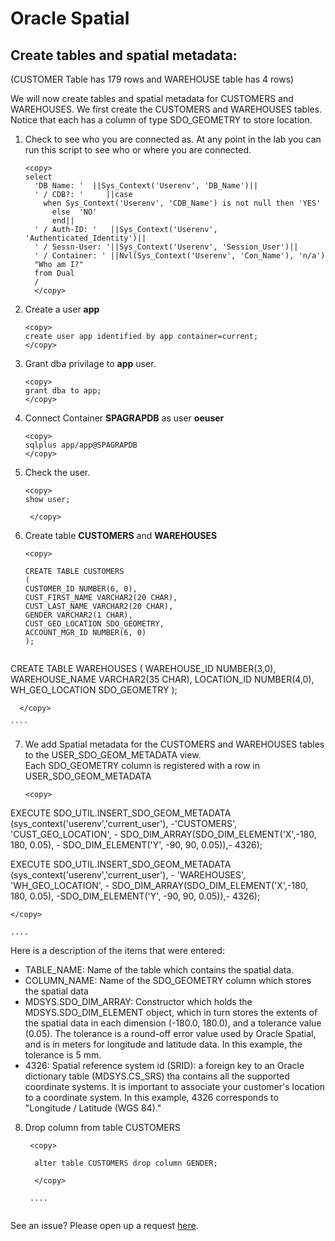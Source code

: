 
# Oracle Spatial  

## Create tables and spatial metadata: 

 (CUSTOMER Table has 179 rows and WAREHOUSE table has 4 rows)


 We will now create tables and spatial metadata for CUSTOMERS and WAREHOUSES. 
 We first create the CUSTOMERS and WAREHOUSES tables. Notice that each has a column of type SDO_GEOMETRY to store location. 

1. Check to see who you are connected as. At any point in the lab you can run this script to see who or where you are connected.  

    ````
    <copy>
    select
      'DB Name: '  ||Sys_Context('Userenv', 'DB_Name')||
      ' / CDB?: '     ||case
        when Sys_Context('Userenv', 'CDB_Name') is not null then 'YES'
          else  'NO'
          end||
      ' / Auth-ID: '   ||Sys_Context('Userenv', 'Authenticated_Identity')||
      ' / Sessn-User: '||Sys_Context('Userenv', 'Session_User')||
      ' / Container: ' ||Nvl(Sys_Context('Userenv', 'Con_Name'), 'n/a')
      "Who am I?"
      from Dual
      /
      </copy>
    ````

    
2. Create a  user **app**

    ````
    <copy>
    create user app identified by app container=current;
    </copy>
    ````
    
3. Grant dba privilage to **app** user.

    ````
    <copy>
    grant dba to app;
    </copy>
    ````
   
4. Connect Container **SPAGRAPDB** as user **oeuser**

    ````
    <copy>
    sqlplus app/app@SPAGRAPDB
    </copy>
    ````
   
5. Check the user.

    ````
    <copy>
    show user;

     </copy>
   
   ````

6. Create  table **CUSTOMERS**  and **WAREHOUSES** 

    ````
    <copy>

    CREATE TABLE CUSTOMERS
    ( 
    CUSTOMER_ID NUMBER(6, 0),
    CUST_FIRST_NAME VARCHAR2(20 CHAR),
    CUST_LAST_NAME VARCHAR2(20 CHAR), 
    GENDER VARCHAR2(1 CHAR), 
    CUST_GEO_LOCATION SDO_GEOMETRY,
    ACCOUNT_MGR_ID NUMBER(6, 0)
    );
  
  CREATE TABLE WAREHOUSES
  (
   WAREHOUSE_ID    NUMBER(3,0), 
   WAREHOUSE_NAME        VARCHAR2(35 CHAR), 
   LOCATION_ID   NUMBER(4,0), 
   WH_GEO_LOCATION       SDO_GEOMETRY
  );

      </copy>

    ````

  
7. We add Spatial metadata for the CUSTOMERS and WAREHOUSES tables to the USER_SDO_GEOM_METADATA view.   
    Each SDO_GEOMETRY column is registered with a row in USER_SDO_GEOM_METADATA

    ````
    <copy>
    
  EXECUTE SDO_UTIL.INSERT_SDO_GEOM_METADATA (sys_context('userenv','current_user'), -'CUSTOMERS', 
  'CUST_GEO_LOCATION', -  SDO_DIM_ARRAY(SDO_DIM_ELEMENT('X',-180, 180, 0.05), - SDO_DIM_ELEMENT('Y', -90, 90, 0.05)),-  4326);
  
  EXECUTE SDO_UTIL.INSERT_SDO_GEOM_METADATA (sys_context('userenv','current_user'), - 'WAREHOUSES', 
  'WH_GEO_LOCATION', -  SDO_DIM_ARRAY(SDO_DIM_ELEMENT('X',-180, 180, 0.05), -SDO_DIM_ELEMENT('Y', -90, 90, 0.05)),- 4326);

    </copy>  

    ....

Here is a description of the items that were entered: 
   -	TABLE_NAME: Name of the table which contains the spatial data.
   -	COLUMN_NAME: Name of the SDO_GEOMETRY column which stores the spatial data
   -	MDSYS.SDO_DIM_ARRAY: Constructor which holds the MDSYS.SDO_DIM_ELEMENT object, which in turn stores the extents of 
        the spatial data  in each dimension (-180.0, 180.0), and a tolerance value (0.05). The tolerance is a round-off error value used by Oracle Spatial, and is in meters for longitude and latitude data. In this example, the tolerance is 5 mm.
   -	4326: Spatial reference system id (SRID): a foreign key to an Oracle dictionary table (MDSYS.CS_SRS) tha  contains all the     supported coordinate systems. It is important to associate your customer's location to a coordinate system. In this example, 4326    corresponds to "Longitude / Latitude (WGS 84)."

8. Drop column from table CUSTOMERS
   
   ````
    <copy>
    
     alter table CUSTOMERS drop column GENDER;
     
     </copy>  

    ....


See an issue?  Please open up a request [here](https://github.com/oracle/learning-library/issues).